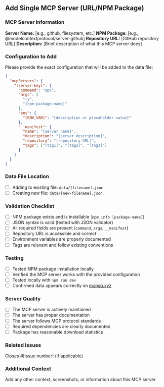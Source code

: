 ## Add Single MCP Server (URL/NPM Package)

### MCP Server Information
**Server Name:** [e.g., github, filesystem, etc.]
**NPM Package:** [e.g., @modelcontextprotocol/server-github]
**Repository URL:** [GitHub repository URL]
**Description:** [Brief description of what this MCP server does]

### Configuration to Add
Please provide the exact configuration that will be added to the data file:

```json
{
  "mcpServers": {
    "[server-key]": {
      "command": "npx",
      "args": [
        "-y",
        "[npm-package-name]"
      ],
      "env": {
        "[ENV_VAR]": "[description or placeholder value]"
      },
      "__manifest": {
        "name": "[server name]",
        "description": "[server description]",
        "repository": "[repository URL]",
        "tags": ["[tag1]", "[tag2]", "[tag3]"]
      }
    }
  }
}
```

### Data File Location
- [ ] Adding to existing file: `data/[filename].json`
- [ ] Creating new file: `data/[new-filename].json`

### Validation Checklist
- [ ] NPM package exists and is installable (`npm info [package-name]`)
- [ ] JSON syntax is valid (tested with JSON validator)
- [ ] All required fields are present (`command`, `args`, `__manifest`)
- [ ] Repository URL is accessible and correct
- [ ] Environment variables are properly documented
- [ ] Tags are relevant and follow existing conventions

### Testing
- [ ] Tested NPM package installation locally
- [ ] Verified the MCP server works with the provided configuration
- [ ] Tested locally with `npm run dev`
- [ ] Confirmed data appears correctly on [mcpsq.xyz](https://mcpsq.xyz)

### Server Quality
- [ ] The MCP server is actively maintained
- [ ] The server has proper documentation
- [ ] The server follows MCP protocol standards
- [ ] Required dependencies are clearly documented
- [ ] Package has reasonable download statistics

### Related Issues
Closes #[issue number] (if applicable)

### Additional Context
Add any other context, screenshots, or information about this MCP server. 